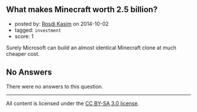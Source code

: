 ## What makes Minecraft worth 2.5 billion?

- posted by: [Rosdi Kasim](https://stackexchange.com/users/65900/rosdi-kasim) on 2014-10-02
- tagged: `investment`
- score: 1

Surely Microsoft can build an almost identical Minecraft clone at much cheaper cost.

## No Answers

There were no answers to this question.


---

All content is licensed under the [CC BY-SA 3.0 license](https://creativecommons.org/licenses/by-sa/3.0/).
